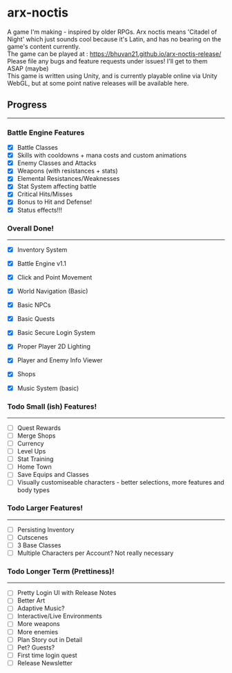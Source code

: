 # arx-noctis
A game I'm making - inspired by older RPGs.
Arx noctis means 'Citadel of Night' which just sounds cool because it's Latin, and has no bearing on the game's content currently.  
The game can be played at : https://bhuvan21.github.io/arx-noctis-release/  
Please file any bugs and feature requests under issues! I'll get to them ASAP (maybe)  
This game is written using Unity, and is currently playable online via Unity WebGL, but at some point native releases will be available here.  


## Progress
------

### Battle Engine Features
- [X] Battle Classes
- [X] Skills with cooldowns + mana costs and custom animations
- [X] Enemy Classes and Attacks
- [X] Weapons (with resistances + stats)
- [X] Elemental Resistances/Weaknesses
- [X] Stat System affecting battle
- [X] Critical Hits/Misses
- [X] Bonus to Hit and Defense!
- [X] Status effects!!!

### Overall Done!
------
- [X] Inventory System
- [X] Battle Engine v1.1
- [X] Click and Point Movement
- [X] World Navigation (Basic)
- [X] Basic NPCs
- [X] Basic Quests
- [X] Basic Secure Login System
- [X] Proper Player 2D Lighting
- [X] Player and Enemy Info Viewer
- [X] Shops
- [X] Music System (basic)



### Todo Small (ish) Features!
------
- [ ] Quest Rewards  
- [ ] Merge Shops  
- [ ] Currency  
- [ ] Level Ups  
- [ ] Stat Training  
- [ ] Home Town  
- [ ] Save Equips and Classes  
- [ ] Visually customiseable characters - better selections, more features and body types  

### Todo Larger Features!
------
- [ ] Persisting Inventory
- [ ] Cutscenes
- [ ] 3 Base Classes
- [ ] Multiple Characters per Account? Not really necessary  

### Todo Longer Term (Prettiness)!
------
- [ ] Pretty Login UI with Release Notes
- [ ] Better Art
- [ ] Adaptive Music?
- [ ] Interactive/Live Environments
- [ ] More weapons
- [ ] More enemies
- [ ] Plan Story out in Detail
- [ ] Pet? Guests?
- [ ] First time login quest
- [ ] Release Newsletter
